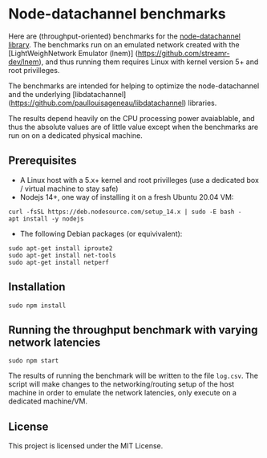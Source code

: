 # Node-datachannel benchmarks

Here are (throughput-oriented) benchmarks for the [node-datachannel library](https://www.npmjs.com/package/node-datachannel). 
The benchmarks run on an emulated network created with the [LightWeighNetwork Emulator (lnem)] (https://github.com/streamr-dev/lnem), and thus
running them requires Linux with kernel version 5+ and root privilleges. 

The benchmarks are intended for helping to optimize the node-datachannel and the underlying [libdatachannel] (https://github.com/paullouisageneau/libdatachannel) libraries.

The results depend heavily on the CPU processing power avaiablable, and thus the absolute values are of little value except when
the benchmarks are run on on a dedicated physical machine.

## Prerequisites

* A Linux host with a 5.x+ kernel and root privilleges  (use a dedicated box / virtual machine to stay safe)
* Nodejs 14+, one way of installing it on a fresh Ubuntu 20.04 VM:

```
curl -fsSL https://deb.nodesource.com/setup_14.x | sudo -E bash -
apt install -y nodejs
```

* The following Debian packages (or equivivalent):

```
sudo apt-get install iproute2
sudo apt-get install net-tools
sudo apt-get install netperf
```

## Installation

```
sudo npm install
```

## Running the throughput benchmark with varying network latencies

```
sudo npm start
```

The results of running the benchmark will be written to the file `log.csv`. The script will make changes to the networking/routing setup of the host machine in order to emulate the network latencies, only execute on a dedicated machine/VM. 


## License

This project is licensed under the MIT License.



